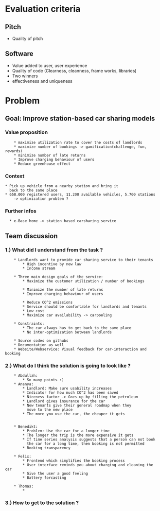# Evaluation criteria

## Pitch
* Quality of pitch

## Software 
* Value added to user, user experience
* Quality of code (Clearness, cleanness, frame works, libraries)
* Two winners
* effectiveness and uniqueness


# Problem

## Goal: Improve station-based car sharing models

### Value proposition
        * maximize utilization rate to cover the costs of landlords
        * maximize number of bookings -> gamification(challenge, fun, rewards)
        * minimize number of late returns
        * Improve charging behaviour of users
        * Reduce greenhouse effect


### Context
    * Pick up vehicle from a nearby station and bring it
      back to the same place
    * 650.000 registered users, 11.200 available vehicles, 5.700 stations
        -> optimization problem ?

### Further infos
      * e.Base home -> station based carsharing service



## Team discussion

### 1.) What did I understand from the task ?
        * Landlords want to provide car sharing service to their tenants
            * High incentive by new law
            * Income stream
  
        * Three main design goals of the service:
            * Maximize the customer utilization / number of bookings
  
            * Minimize the number of late returns
            * Improve charging behaviour of users
  
            * Reduce CO^2 emissions
            * Service should be comfortable for landlords and tenants
            * Low cost
            * Maximize car availability -> carpooling

        * Constraints:
            * The car always has to get back to the same place
            * No inter-optimization between landlords
  
        * Source codes on githubs
        * Documentation as well
        * Website/Webservice: Visual feedback for car-interaction and booking


### 2.) What do I think the solution is going to look like ?
        * Abdullah:
            * So many points :)
        * Ananya:
            * Landlord: Make sure usability increases
            * Indicator for how much CO^2 has been saved
            * Niceness factor -> Goes up by filling the petroleum
            * Landlord gives insurance for the car
            * New tenants give their general roadmap when they
              move to the new place
            * The more you use the car, the cheaper it gets
  

        * Benedikt:
            * Problem: Use the car for a longer time
            * The longer the trip is the more expensive it gets
            * If time series analysis suggests that a person can not book
              the car for a long time, then booking is not permitted
            * Booking transparency

        * Felix:
            * Frontend which simplifies the booking process
            * User interface reminds you about charging and cleaning the car
            * Give the user a good feeling
            * Battery forcasting

        * Thomas:
            * 


### 3.) How to get to the solution ?

